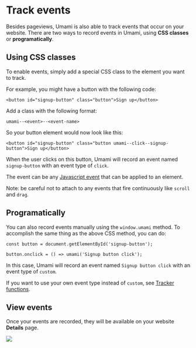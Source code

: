 # Track events

Besides pageviews, Umami is also able to track events that occur on your website. There are two ways to record
events in Umami, using **CSS classes** or **programatically**.

## Using CSS classes

To enable events, simply add a
special CSS class to the element you want to track.

For example, you might have a button with the following code:

```
<button id="signup-button" class="button">Sign up</button>
```

Add a class with the following format:

```
umami--<event>--<event-name>
```

So your button element would now look like this:

```
<button id="signup-button" class="button umami--click--signup-button">Sign up</button>
```

When the user clicks on this button, Umami will record an event named `signup-button` with an event type of `click`.

The event can be any [Javascript event](https://developer.mozilla.org/en-US/docs/Web/Events) that can be 
applied to an element.

Note: be careful not to attach to any events that fire continuously like `scroll` and `drag`. 

## Programatically

You can also record events manually using the `window.umami` method. To accomplish the same thing as the above
CSS method, you can do:

```
const button = document.getElementById('signup-button');

button.onclick = () => umami('Signup button click');
``` 

In this case, Umami will record an event named `Signup button click` with an event type of `custom`.

If you want to use your own event type instead of `custom`, see [Tracker functions](/docs/tracker-functions).

## View events

Once your events are recorded, they will be available on your website **Details** page.

<img src="/events.png" />